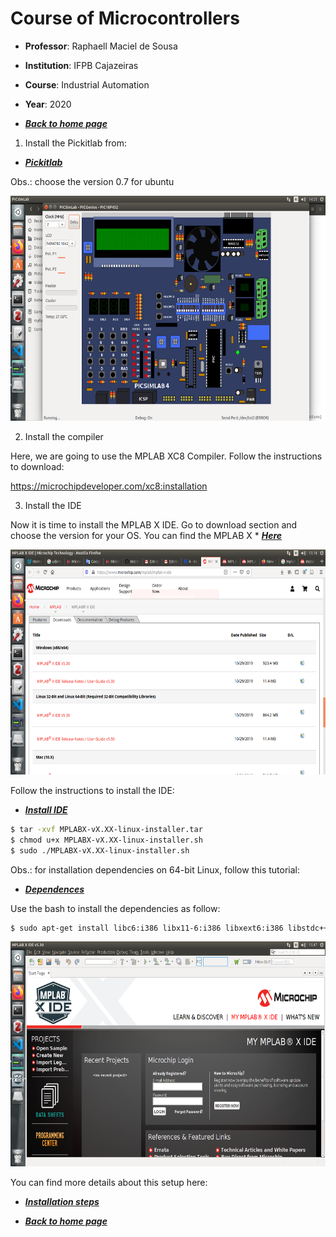 # Course of Microcontrollers
* **Professor**: Raphaell Maciel de Sousa
* **Institution**: IFPB Cajazeiras
* **Course**: Industrial Automation
* **Year**: 2020

* **[*Back to home page*](https://github.com/raphaellmsousa/microcontrollers)**  

1. Install the Pickitlab from:

* **[*Pickitlab*](https://github.com/lcgamboa/picsimlab/releases)** 

Obs.: choose the version 0.7 for ubuntu

<p align="center">
    <img src="./figs/pic_board.png" width="600" height="360" title="pickitlab">
</p> 

2. Install the compiler

Here, we are going to use the MPLAB XC8 Compiler. Follow the instructions to download:

https://microchipdeveloper.com/xc8:installation

3. Install the IDE

Now it is time to install the MPLAB X IDE. Go to download section and choose the version for your OS. You can find the MPLAB X * **[*Here*](https://www.microchip.com/mplab/mplab-x-ide)** 

<p align="center">
    <img src="./figs/mplabx.png" width="600" height="360" title="MPLAB">
</p> 

Follow the instructions to install the IDE:

* **[*Install IDE*](https://microchipdeveloper.com/mplabx:installation)** 

```bash
$ tar -xvf MPLABX-vX.XX-linux-installer.tar
$ chmod u+x MPLABX-vX.XX-linux-installer.sh
$ sudo ./MPLABX-vX.XX-linux-installer.sh
```

Obs.: for installation dependencies on 64-bit Linux, follow this tutorial: 

* **[*Dependences*](https://microchipdeveloper.com/install:mplabx-lin64)** 

Use the bash to install the dependencies as follow:

```bash
$ sudo apt-get install libc6:i386 libx11-6:i386 libxext6:i386 libstdc++6:i386 libexpat1:i386
```

<p align="center">
    <img src="./figs/mplabx_ide.png" width="600" height="360" title="MPLAB">
</p> 

You can find more details about this setup here:

* **[*Installation steps*](https://www.youtube.com/watch?v=aUlM6eUv7tA)** 

* **[*Back to home page*](https://github.com/raphaellmsousa/microcontrollers)**  
